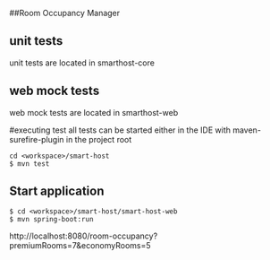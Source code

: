 ##Room Occupancy Manager

## unit tests
unit tests are located in smarthost-core
## web mock tests
web mock tests are located in smarthost-web

#executing test
all tests can be started either in the IDE with maven-surefire-plugin
in the project root

```
cd <workspace>/smart-host
$ mvn test
```

## Start application
```
$ cd <workspace>/smart-host/smart-host-web
$ mvn spring-boot:run
```

http://localhost:8080/room-occupancy?premiumRooms=7&economyRooms=5

